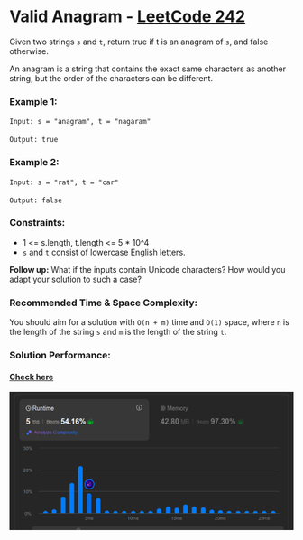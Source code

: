# Valid Anagram - [LeetCode 242](https://leetcode.com/problems/valid-anagram)

Given two strings `s` and `t`, return true if t is an anagram of `s`, and false otherwise.

An anagram is a string that contains the exact same characters as another string, but the order of the characters can be different.

### Example 1:

    Input: s = "anagram", t = "nagaram"

    Output: true


### Example 2:

    Input: s = "rat", t = "car"

    Output: false


### Constraints:

-    1 <= s.length, t.length <= 5 * 10^4
-    `s` and `t` consist of lowercase English letters.


**Follow up:** What if the inputs contain Unicode characters? How would you adapt your solution to such a case?

### Recommended Time & Space Complexity:
You should aim for a solution with `O(n + m)` time and `O(1)` space, where `n` is the length of the string `s` and `m` is the length of the string `t`.


### Solution Performance: 

#### [Check here](https://leetcode.com/problems/valid-anagram/submissions/1515792686)

![Performance](performance.png)